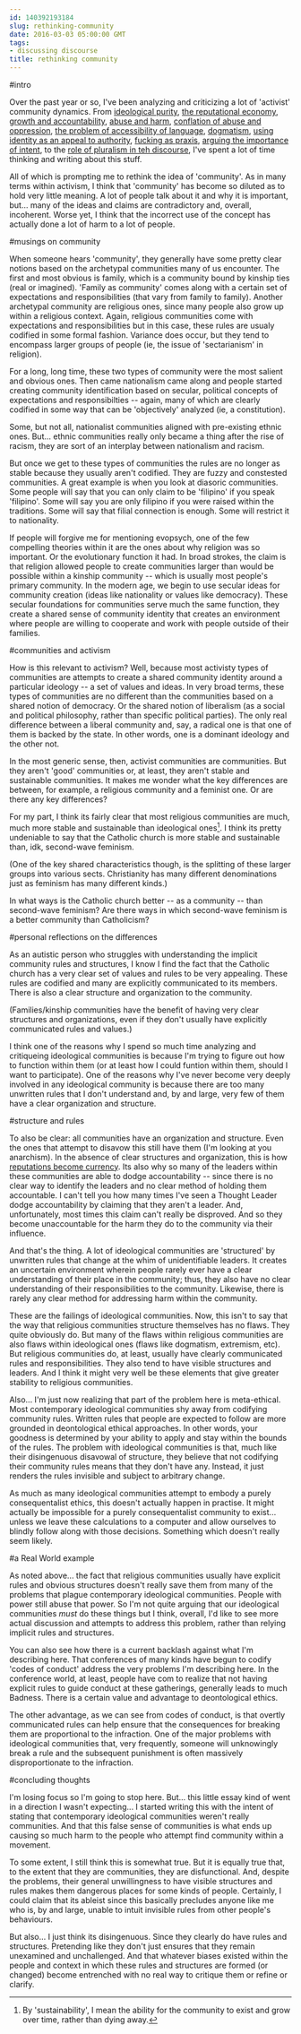 ```yaml
---
id: 140392193184
slug: rethinking-community
date: 2016-03-03 05:00:00 GMT
tags:
- discussing discourse
title: rethinking community
---
```

#intro

Over the past year or so, I've been analyzing and criticizing a lot of 'activist' community dynamics. From [ideological purity][purity], [the reputational economy][rep], [growth and accountability][grow], [abuse and harm][abuse], [conflation of abuse and oppression][conflate], [the problem of accessibility of language][jargon], [dogmatism][dog], [using identity as an appeal to authority][id], [fucking as praxis][fuck], [arguing the importance of intent][intent], to the [role of pluralism in teh discourse][plural], I've spent a lot of time thinking and writing about this stuff.

All of which is prompting me to rethink the idea of 'community'. As in many terms within activism, I think that 'community' has become so diluted as to hold very little meaning. A lot of people talk about it and why it is important, but... many of the ideas and claims are contradictory and, overall, incoherent. Worse yet, I think that the incorrect use of the concept has actually done a lot of harm to a lot of people. 

<!-- more -->

#musings on community

When someone hears 'community', they generally have some pretty clear notions based on the archetypal communities many of us encounter. The first and most obvious is family, which is a community bound by kinship ties (real or imagined). 'Family as community' comes along with a certain set of expectations and responsibilities (that vary from family to family). Another archetypal community are religious ones, since many people also grow up within a religious context. Again, religious communities come with expectations and responsibilities but in this case, these rules are usualy codified in some formal fashion. Variance does occur, but they tend to encompass larger groups of people (ie, the issue of 'sectarianism' in religion).

For a long, long time, these two types of community were the most salient and obvious ones. Then came nationalism came along and people started creating community identification based on secular, political concepts of expectations and responsibilties -- again, many of which are clearly codified in some way that can be 'objectively' analyzed (ie, a constitution). 

Some, but not all, nationalist communities aligned with pre-existing ethnic ones. But... ethnic communities really only became a thing after the rise of racism, they are sort of an interplay between nationalism and racism. 

But once we get to these types of communities the rules are no longer as stable because they usually aren't codified. They are fuzzy and constested communities. A great example is when you look at diasoric communities. Some people will say that you can only claim to be 'filipino' if you speak 'filipino'. Some will say you are only filipino if you were raised within the traditions. Some will say that filial connection is enough. Some will restrict it to nationality. 

If people will forgive me for mentioning evopsych, one of the few compelling theories within it are the ones about why religion was so important. Or the evolutionary function it had. In broad strokes, the claim is that religion allowed people to create communities larger than would be possible within a kinship community -- which is usually most people's primary community. In the modern age, we begin to use secular ideas for community creation (ideas like nationality or values like democracy). These secular foundations for communities serve much the same function, they create a shared sense of community identity that creates an environment where people are willing to cooperate and work with people outside of their families.

#communities and activism

How is this relevant to activism? Well, because most activisty types of communities are attempts to create a shared community identity around a particular ideology -- a set of values and ideas. In very broad terms, these types of communities are no different than the communities based on a shared notion of democracy. Or the shared notion of liberalism (as a social and political philosophy, rather than specific political parties). The only real difference between a liberal community and, say, a radical one is that one of them is backed by the state. In other words, one is a dominant ideology and the other not. 

In the most generic sense, then, activist communities are communities. But they aren't 'good' communities or, at least, they aren't stable and sustainable communities. It makes me wonder what the key differences are between, for example, a religious community and a feminist one. Or are there any key differences?

For my part, I think its fairly clear that most religious communities are much, much more stable and sustainable than ideological ones[^sustainable]. I think its pretty undeniable to say that the Catholic church is more stable and sustainable than, idk, second-wave feminism. 

(One of the key shared characteristics though, is the splitting of these larger groups into various sects. Christianity has many different denominations just as feminism has many different kinds.)

In what ways is the Catholic church better -- as a community -- than second-wave feminism? Are there ways in which second-wave feminism is a better community than Catholicism? 

#personal reflections on the differences

As an autistic person who struggles with understanding the implicit community rules and structures, I know I find the fact that the Catholic church has a very clear set of values and rules to be very appealing. These rules are codified and many are explicitly communicated to its members. There is also a clear structure and organization to the community. 

(Families/kinship communities have the benefit of having very clear structures and organizations, even if they don't usually have explicitly communicated rules and values.)

I think one of the reasons why I spend so much time analyzing and critiqueing ideological communities is because I'm trying to figure out how to function within them (or at least how I could funtion within them, should I want to participate). One of the reasons why I've never become very deeply involved in any ideological community is because there are too many unwritten rules that I don't understand and, by and large, very few of them have a clear organization and structure. 

#structure and rules

To also be clear: all communities have an organization and structure. Even the ones that attempt to disavow this still have them (I'm looking at you anarchism). In the absence of clear structures and organization, this is how [reputations become currency][rep]. Its also why so many of the leaders within these communities are able to dodge accountability -- since there is no clear way to identify the leaders and no clear method of holding them accountable. I can't tell you how many times I've seen a Thought Leader dodge accountability by claiming that they aren't a leader. And, unfortunately, most times this claim can't really be disproved. And so they become unaccountable for the harm they do to the community via their influence.

And that's the thing. A lot of ideological communities are 'structured' by unwritten rules that change at the whim of unidentifiable leaders. It creates an uncertain environment wherein people rarely ever have a clear understanding of their place in the community; thus, they also have no clear understanding of their responsibilities to the community. Likewise, there is rarely any clear method for addressing harm within the community. 

These are the failings of ideological communities. Now, this isn't to say that the way that religious communities structure themselves has no flaws. They quite obviously do. But many of the flaws within religious communities are also flaws within ideological ones (flaws like dogmatism, extremism, etc). But religious communities do, at least, usually have clearly communicated rules and responsibilities. They also tend to have visible structures and leaders. And I think it might very well be these elements that give greater stability to religious communities. 

Also... I'm just now realizing that part of the problem here is meta-ethical. Most contemporary ideological communities shy away from codifying community rules. Written rules that people are expected to follow are more grounded in deontological ethical approaches. In other words, your goodness is determined by your ability to apply and stay within the bounds of the rules. The problem with ideological communities is that, much like their disingenuous disavowal of structure, they believe that not codifying their community rules means that they don't have any. Instead, it just renders the rules invisible and subject to arbitrary change. 

As much as many ideological communities attempt to embody a purely consequentalist ethics, this doesn't actually happen in practise. It might actually be impossible for a purely consequentalist community to exist... unless we leave these calculations to a computer and allow ourselves to blindly follow along with those decisions. Something which doesn't really seem likely.

#a Real World example

As noted above... the fact that religious communities usually have explicit rules and obvious structures doesn't really save them from many of the problems that plague contemporary ideological communities. People with power still abuse that power. So I'm not quite arguing that our ideological communities *must* do these things but I think, overall, I'd like to see more actual discussion and attempts to address this problem, rather than relying implicit rules and structures. 

You can also see how there is a current backlash against what I'm describing here. That conferences of many kinds have begun to codify 'codes of conduct' address the very problems I'm describing here. In the conference world, at least, people have com to realize that not having explicit rules to guide conduct at these gatherings, generally leads to much Badness. There is a certain value and advantage to deontological ethics. 

The other advantage, as we can see from codes of conduct, is that overtly communicated rules can help ensure that the consequences for breaking them are proportional to the infraction. One of the major problems with ideological communities that, very frequently, someone will unknowingly break a rule and the subsequent punishment is often massively disproportionate to the infraction. 

#concluding thoughts

I'm losing focus so I'm going to stop here. But... this little essay kind of went in a direction I wasn't expecting... I started writing this with the intent of stating that contemporary ideological communities weren't really communities. And that this false sense of communities is what ends up causing so much harm to the people who attempt find community within a movement.

To some extent, I still think this is somewhat true. But it is equally true that, to the extent that they are communities, they are disfunctional. And, despite the problems, their general unwillingness to have visible structures and rules makes them dangerous places for some kinds of people. Certainly, I could claim that its ableist since this basically precludes anyone like me who is, by and large, unable to intuit invisible rules from other people's behaviours. 

But also... I just think its disingenuous. Since they clearly do have rules and structures. Pretending like they don't just ensures that they remain unexamined and unchallenged. And that whatever biases existed within the people and context in which these rules and structures are formed (or changed) become entrenched with no real way to critique them or refine or clarify.

[^sustainable]: By 'sustainability', I mean the ability for the community to exist and grow over time, rather than dying away.

[purity]: http://syx.pw/1MXUsMs
[rep]: http://syx.pw/1P0Ogbi
[grow]: http://syx.pw/1TICy7T
[abuse]: http://syx.pw/1QQxMz6
[conflate]: http://syx.pw/1m3ngMU
[jargon]: http://syx.pw/1SQuGkD
[dog]: http://syx.pw/1YAgdcD
[id]: http://syx.pw/1liW3py
[fuck]: http://syx.pw/1mjwtR8
[intent]: http://syx.pw/1P9hqEI
[plural]: http://syx.pw/1p1ppKO